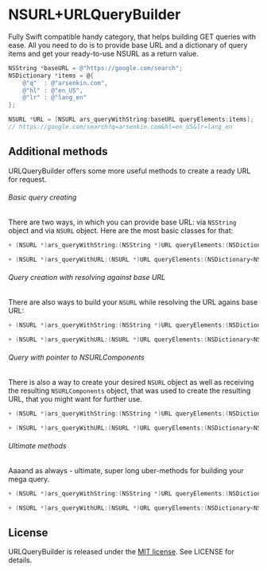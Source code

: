 # NSURL+URLQueryBuilder

Fully Swift compatible handy category, that helps building GET queries with ease. All you need to do is to provide base URL and a dictionary of query items and get your ready-to-use NSURL as a return value.

``` objective-c
NSString *baseURL = @"https://google.com/search";
NSDictionary *items = @{
    @"q"  : @"arsenkin.com",
    @"hl" : @"en_US",
    @"lr" : @"lang_en"
};

NSURL *URL = [NSURL ars_queryWithString:baseURL queryElements:items];  
// https://google.com/search?q=arsenkin.com&hl=en_US&lr=lang_en
```

## Additional methods

URLQueryBuilder offers some more useful methods to create a ready URL for request.

###### Basic query creating  
There are two ways, in which you can provide base URL: via `NSString` object and via `NSURL` object. Here are the most basic classes for that:

``` objective-c
+ (NSURL *)ars_queryWithString:(NSString *)URL queryElements:(NSDictionary<NSString *,NSString *> *)queryElements;

+ (NSURL *)ars_queryWithURL:(NSURL *)URL queryElements:(NSDictionary<NSString *,NSString *> *)queryElements;
```

###### Query creation with resolving against base URL
There are also ways to build your `NSURL` while resolving the URL agains base URL:

``` objective-c
+ (NSURL *)ars_queryWithString:(NSString *)URL queryElements:(NSDictionary<NSString *, NSString *> *)queryElements resolveAgainstBaseURL:(BOOL)resolve;

+ (NSURL *)ars_queryWithURL:(NSURL *)URL queryElements:(NSDictionary<NSString *, NSString *> *)queryElements resolveAgainstBaseURL:(BOOL)resolve;
```

###### Query with pointer to NSURLComponents
There is also a way to create your desired `NSURL` object as well as receiving the resulting `NSURLComponents` object, that was used to create the resulting URL, that you might want for further use.

``` objective-c
+ (NSURL *)ars_queryWithString:(NSString *)URL queryElements:(NSDictionary<NSString *, NSString *> *)queryElements URLComponent:(NSURLComponents * _Nullable * _Nullable)URLComponent;

+ (NSURL *)ars_queryWithURL:(NSURL *)URL queryElements:(NSDictionary<NSString *, NSString *> *)queryElements URLComponent:(NSURLComponents * _Nullable * _Nullable)URLComponent;
```

###### Ultimate methods
Aaaand as always - ultimate, super long uber-methods for building your mega query.

``` objective-c
+ (NSURL *)ars_queryWithString:(NSString *)URL queryElements:(NSDictionary<NSString *, NSString *> *)queryElements resolveAgainstBaseURL:(BOOL)resolve URLComponent:(NSURLComponents * _Nullable * _Nullable)URLComponent;

+ (NSURL *)ars_queryWithURL:(NSURL *)URL queryElements:(NSDictionary<NSString *, NSString *> *)queryElements resolveAgainstBaseURL:(BOOL)resolve URLComponent:(NSURLComponents * _Nullable * _Nullable)URLComponent;
```

## License
URLQueryBuilder is released under the [MIT license](http://opensource.org/licenses/MIT). See LICENSE for details.
